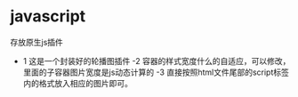 # javascript
存放原生js插件
- 1  这是一个封装好的轮播图插件
-2  容器的样式宽度什么的自适应，可以修改，里面的子容器图片宽度是js动态计算的
-3  直接按照html文件尾部的script标签内的格式放入相应的图片即可。
